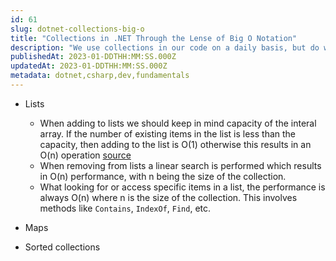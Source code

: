 ```yaml
---
id: 61
slug: dotnet-collections-big-o
title: "Collections in .NET Through the Lense of Big O Notation"
description: "We use collections in our code on a daily basis, but do we ever take a step back to think about how they perform in the context of common Big O Notation benchmarks? In this post, we'll examine the different collection types in .NET to see how there behaviors relate to well-known Big O notation functions. Let's dive in!"
publishedAt: 2023-01-DDTHH:MM:SS.000Z
updatedAt: 2023-01-DDTHH:MM:SS.000Z
metadata: dotnet,csharp,dev,fundamentals
---
```


- Lists

  - When adding to lists we should keep in mind capacity of the interal array. If the number of existing items in the list is less than the capacity, then adding to the list is O(1) otherwise this results in an O(n) operation [source](https://learn.microsoft.com/en-us/dotnet/api/system.collections.generic.list-1.add?view=net-7.0#remarks)
  - When removing from lists a linear search is performed which results in O(n) performance, with n being the size of the collection.
  - What looking for or access specific items in a list, the performance is always O(n) where n is the size of the collection. This involves methods like `Contains`, `IndexOf`, `Find`, etc.

- Maps
- Sorted collections
